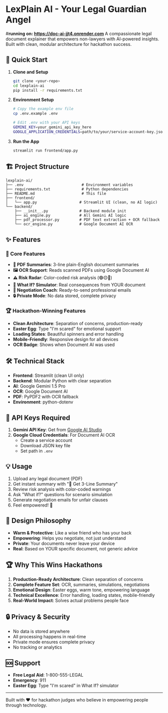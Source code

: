 # LexPlain AI - Your Legal Guardian Angel
#**running on: https://doc-ai-jjt4.onrender.com**
A compassionate legal document explainer that empowers non-lawyers with AI-powered insights. Built with clean, modular architecture for hackathon success.

## 🚀 Quick Start

1. **Clone and Setup**
   ```bash
   git clone <your-repo>
   cd lexplain-ai
   pip install -r requirements.txt
   ```

2. **Environment Setup**
   ```bash
   # Copy the example env file
   cp .env.example .env
   
   # Edit .env with your API keys
   GEMINI_KEY=your_gemini_api_key_here
   GOOGLE_APPLICATION_CREDENTIALS=path/to/your/service-account-key.json
   ```

3. **Run the App**
   ```bash
   streamlit run frontend/app.py
   ```

## 🏗️ Project Structure

```
lexplain-ai/
├── .env                          # Environment variables
├── requirements.txt              # Python dependencies
├── README.md                     # This file
├── frontend/
│   └── app.py                   # Streamlit UI (clean, no AI logic)
└── backend/
    ├── __init__.py              # Backend module init
    ├── ai_engine.py             # All Gemini AI logic
    ├── pdf_processor.py         # PDF text extraction + OCR fallback
    └── ocr_engine.py            # Google Document AI OCR
```

## ✨ Features

### 🎯 Core Features
- **📄 PDF Summaries**: 3-line plain-English document summaries
- **🖼 OCR Support**: Reads scanned PDFs using Google Document AI
- **⚠️ Risk Radar**: Color-coded risk analysis (🟢🟡🔴)
- **🧠 What If? Simulator**: Real consequences from YOUR document
- **💬 Negotiation Coach**: Ready-to-send professional emails
- **🔒 Private Mode**: No data stored, complete privacy

### 🏆 Hackathon-Winning Features
- **Clean Architecture**: Separation of concerns, production-ready
- **Easter Egg**: Type "I'm scared" for emotional support
- **Loading States**: Beautiful spinners and error handling
- **Mobile-Friendly**: Responsive design for all devices
- **OCR Badge**: Shows when Document AI was used

## 🛠️ Technical Stack

- **Frontend**: Streamlit (clean UI only)
- **Backend**: Modular Python with clear separation
- **AI**: Google Gemini 1.5 Pro
- **OCR**: Google Document AI
- **PDF**: PyPDF2 with OCR fallback
- **Environment**: python-dotenv

## 🔧 API Keys Required

1. **Gemini API Key**: Get from [Google AI Studio](https://makersuite.google.com/app/apikey)
2. **Google Cloud Credentials**: For Document AI OCR
   - Create a service account
   - Download JSON key file
   - Set path in `.env`

## 💡 Usage

1. Upload any legal document (PDF)
2. Get instant summary with "📄 Get 3-Line Summary"
3. Review risk analysis with color-coded warnings
4. Ask "What if?" questions for scenario simulation
5. Generate negotiation emails for unfair clauses
6. Feel empowered! 💪

## 🎨 Design Philosophy

- **Warm & Protective**: Like a wise friend who has your back
- **Empowering**: Helps you negotiate, not just understand
- **Private**: Your documents never leave your device
- **Real**: Based on YOUR specific document, not generic advice

## 🏆 Why This Wins Hackathons

1. **Production-Ready Architecture**: Clean separation of concerns
2. **Complete Feature Set**: OCR, summaries, simulations, negotiations
3. **Emotional Design**: Easter eggs, warm tone, empowering language
4. **Technical Excellence**: Error handling, loading states, mobile-friendly
5. **Real-World Impact**: Solves actual problems people face

## 🔒 Privacy & Security

- No data is stored anywhere
- All processing happens in real-time
- Private mode ensures complete privacy
- No tracking or analytics

## 🆘 Support

- **Free Legal Aid**: 1-800-555-LEGAL
- **Emergency**: 911
- **Easter Egg**: Type "I'm scared" in What If? simulator

---

Built with ❤️ for hackathon judges who believe in empowering people through technology.

